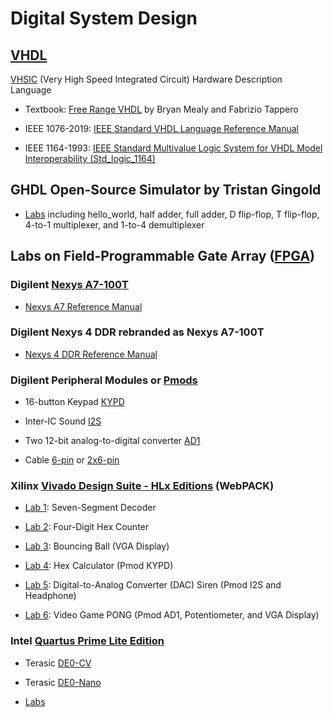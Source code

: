 # Digital System Design

## [VHDL](https://en.wikipedia.org/wiki/VHDL)

[VHSIC](https://en.wikipedia.org/wiki/VHSIC) (Very High Speed Integrated Circuit) Hardware Description Language

* Textbook: [Free Range VHDL](http://freerangefactory.org/pdf/df344hdh4h8kjfh3500ft2/free_range_vhdl.pdf) 
by Bryan Mealy and Fabrizio Tappero

* IEEE 1076-2019: [IEEE Standard VHDL Language Reference Manual](https://standards.ieee.org/standard/1076-2019.html)

* IEEE 1164-1993: [IEEE Standard Multivalue Logic System for VHDL Model Interoperability (Std_logic_1164)](https://standards.ieee.org/standard/1164-1993.html)

## GHDL Open-Source Simulator by Tristan Gingold

* [Labs](https://github.com/kevinwlu/dsd/tree/master/ghdl) including hello_world, half adder, full adder, D flip-flop, T flip-flop,
4-to-1 multiplexer, and 1-to-4 demultiplexer

## Labs on Field-Programmable Gate Array ([FPGA](https://en.wikipedia.org/wiki/Field-programmable_gate_array))

### Digilent [Nexys A7-100T](https://store.digilentinc.com/nexys-a7-fpga-trainer-board-recommended-for-ece-curriculum) 

* [Nexys A7 Reference Manual](https://reference.digilentinc.com/reference/programmable-logic/nexys-a7/reference-manual)

### Digilent Nexys 4 DDR rebranded as Nexys A7-100T

* [Nexys 4 DDR Reference Manual](https://reference.digilentinc.com/reference/programmable-logic/nexys-4-ddr/reference-manual)

### Digilent Peripheral Modules or [Pmods](https://store.digilentinc.com/pmod-modules-connectors/)

* 16-button Keypad [KYPD](https://store.digilentinc.com/pmod-kypd-16-button-keypad/)

* Inter-IC Sound [I2S](https://store.digilentinc.com/pmod-i2s2-stereo-audio-input-and-output/)

* Two 12-bit analog-to-digital converter [AD1](https://store.digilentinc.com/pmod-ad1-two-12-bit-a-d-inputs/)

* Cable [6-pin](https://store.digilentinc.com/pmod-cable-kit-6-pin/) 
or [2x6-pin](https://store.digilentinc.com/2x6-pin-pmod-cable/)

### Xilinx [Vivado Design Suite - HLx Editions](https://www.xilinx.com/products/design-tools/vivado.html) (WebPACK)

* [Lab 1](https://github.com/kevinwlu/dsd/tree/master/Nexys-A7/Lab-1): Seven-Segment Decoder

* [Lab 2](https://github.com/kevinwlu/dsd/tree/master/Nexys-A7/Lab-2): Four-Digit Hex Counter

* [Lab 3](https://github.com/kevinwlu/dsd/tree/master/Nexys-A7/Lab-3): Bouncing Ball (VGA Display)

* [Lab 4](https://github.com/kevinwlu/dsd/tree/master/Nexys-A7/Lab-4): Hex Calculator (Pmod KYPD)

* [Lab 5](https://github.com/kevinwlu/dsd/tree/master/Nexys-A7/Lab-5): Digital-to-Analog Converter (DAC) Siren 
(Pmod I2S and Headphone)

* [Lab 6](https://github.com/kevinwlu/dsd/tree/master/Nexys-A7/Lab-6): Video Game PONG (Pmod AD1, Potentiometer, 
and VGA Display)

### Intel [Quartus Prime Lite Edition](https://www.intel.com/content/www/us/en/software/programmable/quartus-prime/overview.html)

* Terasic [DE0-CV](https://www.terasic.com.tw/cgi-bin/page/archive.pl?Language=English&CategoryNo=163&No=921)

* Terasic [DE0-Nano](http://www.terasic.com.tw/cgi-bin/page/archive.pl?Language=English&No=593) 

* [Labs](https://github.com/kevinwlu/dsd/tree/master/DE0-CV)
